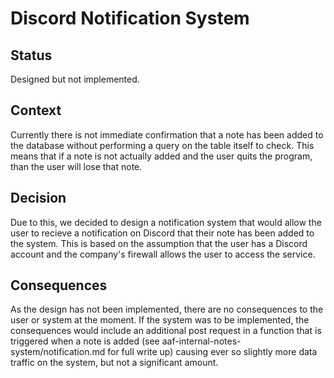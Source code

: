 # Discord Notification System

## Status
Designed but not implemented.

## Context
Currently there is not immediate confirmation that a note has been added to the database without performing a query on the table itself to check. This means that if a note is not actually added and the user quits the program, than the user will lose that note.

## Decision
Due to this, we decided to design a notification system that would allow the user to recieve a notification on Discord that their note has been added to the system. This is based on the assumption that the user has a Discord account and the company's firewall allows the user to access the service.

## Consequences
As the design has not been implemented, there are no consequences to the user or system at the moment. If the system was to be implemented, the consequences would include an additional post request in a function that is triggered when a note is added (see aaf-internal-notes-system/notification.md for full write up) causing ever so slightly more data traffic on the system, but not a significant amount.

